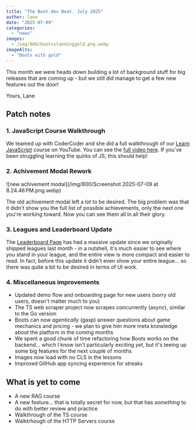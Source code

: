 ```yaml
---
title: "The Boot.dev Beat. July 2025"
author: lane
date: "2025-07-09"
categories:
  - "news"
images:
  - /img/800/bootsstandinggold.png.webp
imageAlts:
  - "Boots with gold"
---
```


This month we were heads down building a lot of background stuff for big releases that are coming up - but we still did manage to get a few new features out the door!

Yours,
Lane

## Patch notes

### 1. JavaScript Course Walkthrough

We teamed up with CoderCoder and she did a full walkthrough of our [Learn JavaScript](https://www.boot.dev/courses/learn-javascript) course on YouTube. You can see the [full video here](https://www.youtube.com/watch?v=OOOfBC1grl0). If you've been struggling learning the quirks of JS, this should help!

### 2. Achivement Modal Rework

![new achivement modal](/img/800/Screenshot 2025-07-09 at 8.24.46 PM.png.webp)

The old achivement modal left a lot to be desired. The big problem was that it didn't show you the full list of possible achievements, only the next one you're working toward. Now you can see them all in all their glory.

### 3. Leagues and Leaderboard Update

The [Leaderboard Page](https://www.boot.dev/leaderboard) has had a massive update since we originally shipped leagues last month - in a nutshell, it's much easier to see where you stand in your league, and the entire view is more compact and easier to read. In fact, before this update it didn't even show your entire league... so there was quite a bit to be desired in terms of UI work.

### 4. Miscellaneous improvements

- Updated demo flow and onboarding page for new users (sorry old users, doesn't matter much to you)
- The TS web scraper project now scrapes concurrently (async), similar to the Go version
- Boots can now _agentically_ (gasp) answer questions about game mechanics and pricing - we plan to give him more meta knowledge about the platform in the coming months
- We spent a good chunk of time refactoring how Boots works on the backend... which I know isn't particularly exciting _yet_, but it's teeing up some big features for the next couple of months
- Images now load with no CLS in the lessons
- Improved GitHub app syncing experience for streaks

## What is yet to come

- A new RAG course
- A new feature... that is totally secret for now, but that has _something_ to do with better review and practice
- Walkthrough of the TS course
- Walktrhough of the HTTP Servers course
